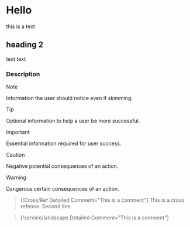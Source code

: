 # Hello
this is a text
## heading 2
text
text
### Description
> [!NOTE]
> Information the user should notice even if skimming.

> [!TIP]
> Optional information to help a user be more successful.

> [!IMPORTANT]
> Essential information required for user success.

> [!CAUTION]
> Negative potential consequences of an action.

> [!WARNING]
> Dangerous certain consequences of an action.

> [!Cross/Ref Detailed Comment="This is a comment"]
> This is a cross refence.
> Second line.
>

> [!service/landscape Detailed Comment="This is a comment"]
